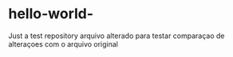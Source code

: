 # hello-world-
Just a test repository
arquivo alterado para testar comparaçao de alteraçoes com o arquivo original
